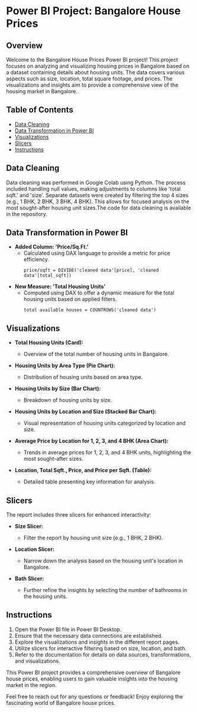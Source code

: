 # Power BI Project: Bangalore House Prices

## Overview

Welcome to the Bangalore House Prices Power BI project! This project focuses on analyzing and visualizing housing prices in Bangalore based on a dataset containing details about housing units. The data covers various aspects such as size, location, total square footage, and prices. The visualizations and insights aim to provide a comprehensive view of the housing market in Bangalore.

 
## Table of Contents

- [Data Cleaning](#data-cleaning)
- [Data Transformation in Power BI](#data-transformation-in-power-bi)
- [Visualizations](#visualizations)
- [Slicers](#slicers)
- [Instructions](#instructions)


## Data Cleaning

Data cleaning was performed in Google Colab using Python. The process included handling null values, making adjustments to columns like 'total sqft.' and 'size'. Separate datasets were created by filtering the top 4 sizes (e.g., 1 BHK, 2 BHK, 3 BHK, 4 BHK). This allows for focused analysis on the most sought-after housing unit sizes.The code for data cleaning is available in the repository.


## Data Transformation in Power BI

- **Added Column: 'Price/Sq.Ft.'**
  - Calculated using DAX language to provide a metric for price efficiency.
    ```DAX
    price/sqft = DIVIDE('cleaned data'[price], 'cleaned data'[total_sqft])
    ```
- **New Measure: 'Total Housing Units'**
  - Computed using DAX to offer a dynamic measure for the total housing units based on applied filters.
    ```DAX
    total available houses = COUNTROWS('cleaned data')
    ```


## Visualizations

- **Total Housing Units (Card):**
  - Overview of the total number of housing units in Bangalore.
  
- **Housing Units by Area Type (Pie Chart):**
  - Distribution of housing units based on area type.

- **Housing Units by Size (Bar Chart):**
  - Breakdown of housing units by size.

- **Housing Units by Location and Size (Stacked Bar Chart):**
  - Visual representation of housing units categorized by location and size.

- **Average Price by Location for 1, 2, 3, and 4 BHK (Area Chart):**
  - Trends in average prices for 1, 2, 3, and 4 BHK units, highlighting the most sought-after sizes.

- **Location, Total Sqft., Price, and Price per Sqft. (Table):**
  - Detailed table presenting key information for analysis.


## Slicers

The report includes three slicers for enhanced interactivity:

- **Size Slicer:**
  - Filter the report by housing unit size (e.g., 1 BHK, 2 BHK).

- **Location Slicer:**
  - Narrow down the analysis based on the housing unit's location in Bangalore.

- **Bath Slicer:**
  - Further refine the insights by selecting the number of bathrooms in the housing units.


## Instructions

1. Open the Power BI file in Power BI Desktop.
2. Ensure that the necessary data connections are established.
3. Explore the visualizations and insights in the different report pages.
4. Utilize slicers for interactive filtering based on size, location, and bath.
5. Refer to the documentation for details on data sources, transformations, and visualizations.

This Power BI project provides a comprehensive overview of Bangalore house prices, enabling users to gain valuable insights into the housing market in the region.

Feel free to reach out for any questions or feedback! Enjoy exploring the fascinating world of Bangalore house prices.






